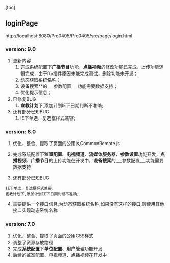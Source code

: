 [toc]


##	loginPage

 http://localhost:8080/Pro0405/Pro0405/src/page/login.html



###	version: 9.0

1. 更新内容
   1. 完成系统配置下**广播节目**功能，**点播视频**的修改功能已完成，上传功能逻辑完成，由于ftp插件原因未能完成测试，删除功能未开发；
   2. 动态获取系统名称；
   3. 设备搜索**的___参数配置___功能需要数据支持；
   4. 优化提示信息；
2. 已修复BUG
   1. **宣教计划**下,添加计划IE下日期判断不准确;
3. 还有部分已知BUG
   1. IE下单选、复选框样式兼容;

  

###	version: 8.0

1. 优化、整合、提取了页面的公用js,CommonRemote.js

2. 完成系统配置下**监室配置**、**电视频道**、**流媒体服务器**、**参数设置**功能开发，**点播视频**、**广播节目**的上传功能在开发中，**设备搜索**的___参数配置___功能需要数据支持

3. 还有部分已知BUG

  ```
  IE下单选、复选框样式兼容;
  宣教计划下,添加计划IE下日期判断不准确;
  ```

  

4. 需要提供一个接口信息,为动态获取系统名称,如果没有这样的接口,则使用其他接口实现动态系统名称

###	version: 7.0

1. 优化、整合、提取了页面的公用CSS样式
2. 调整了资源存放路径
3. 完成**系统配置**下**单位配置**、**用户管理**功能开发
4. 后续的监室配置、电视频道、点播视频在开发中



